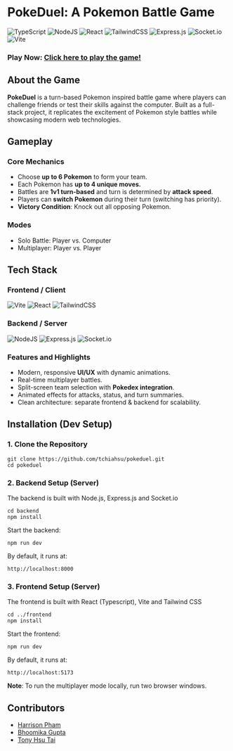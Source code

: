 # PokeDuel: A Pokemon Battle Game
![TypeScript](https://img.shields.io/badge/typescript-%23007ACC.svg?style=for-the-badge&logo=typescript&logoColor=white)
![NodeJS](https://img.shields.io/badge/node.js-6DA55F?style=for-the-badge&logo=node.js&logoColor=white)
![React](https://img.shields.io/badge/react-%2320232a.svg?style=for-the-badge&logo=react&logoColor=%2361DAFB)
![TailwindCSS](https://img.shields.io/badge/tailwindcss-%2338B2AC.svg?style=for-the-badge&logo=tailwind-css&logoColor=white)
![Express.js](https://img.shields.io/badge/express.js-%23404d59.svg?style=for-the-badge&logo=express&logoColor=%2361DAFB)
![Socket.io](https://img.shields.io/badge/Socket.io-black?style=for-the-badge&logo=socket.io&badgeColor=010101)
![Vite](https://img.shields.io/badge/vite-%23646CFF.svg?style=for-the-badge&logo=vite&logoColor=white)

### **Play Now**: [Click here to play the game!](https://pokeduel-gbbx.onrender.com)

## About the Game

**PokeDuel** is a turn-based Pokemon inspired battle game where players can challenge friends or test their skills against the computer. Built as a full-stack project, it replicates the excitement of Pokemon style battles while showcasing modern web technologies.

## Gameplay

### Core Mechanics
- Choose **up to 6 Pokemon** to form your team.
- Each Pokemon has **up to 4 unique moves.**
- Battles are **1v1 turn-based** and turn is determined by **attack speed**.
- Players can **switch Pokemon** during their turn (switching has priority).
- **Victory Condition**: Knock out all opposing Pokemon.
  
### Modes
- Solo Battle: Player vs. Computer
- Multiplayer: Player vs. Player

## Tech Stack

### Frontend / Client
![Vite](https://img.shields.io/badge/vite-%23646CFF.svg?style=for-the-badge&logo=vite&logoColor=white)
![React](https://img.shields.io/badge/react-%2320232a.svg?style=for-the-badge&logo=react&logoColor=%2361DAFB)
![TailwindCSS](https://img.shields.io/badge/tailwindcss-%2338B2AC.svg?style=for-the-badge&logo=tailwind-css&logoColor=white)

### Backend / Server
![NodeJS](https://img.shields.io/badge/node.js-6DA55F?style=for-the-badge&logo=node.js&logoColor=white)
![Express.js](https://img.shields.io/badge/express.js-%23404d59.svg?style=for-the-badge&logo=express&logoColor=%2361DAFB)
![Socket.io](https://img.shields.io/badge/Socket.io-black?style=for-the-badge&logo=socket.io&badgeColor=010101)

### Features and Highlights
- Modern, responsive **UI/UX** with dynamic animations.
- Real-time multiplayer battles.
- Split-screen team selection with **Pokedex integration**.
- Animated effects for attacks, status, and turn summaries.
- Clean architecture: separate frontend & backend for scalability.

## Installation (Dev Setup)

### 1. Clone the Repository

```
git clone https://github.com/tchiahsu/pokeduel.git
cd pokeduel
```

### 2. Backend Setup (Server)

The backend is built with Node.js, Express.js and Socket.io
```
cd backend
npm install
```
Start the backend:
```
npm run dev
```
By default, it runs at:
```
http://localhost:8000
```

### 3. Frontend Setup (Server)

The frontend is built with React (Typescript), Vite and Tailwind CSS
```
cd ../frontend
npm install
```
Start the frontend:
```
npm run dev
```
By default, it runs at:
```
http://localhost:5173
```

**Note**: To run the multiplayer mode locally, run two browser windows.


## Contributors
- [Harrison Pham](https://github.com/pham-harrison)
- [Bhoomika Gupta](https://github.com/bhoomig11)
- [Tony Hsu Tai](https://github.com/tchiahsu)




